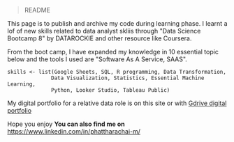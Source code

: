 > README

This page is to publish and archive my code during learning phase.
I learnt a lof of new skills related to data analyst skliis through "Data Science Bootcamp 8" by DATAROCKIE and other resource like Coursera.

From the boot camp, I have expanded my knowledge in 10 essential topic below and the tools I used are "Software As A Service, SAAS".
```{r}
skills <- list(Google Sheets, SQL, R programming, Data Transformation,
              Data Visualization, Statistics, Essential Machine Learning,
              Python, Looker Studio, Tableau Public)
```
My digital portfolio for a relative data role is on this site or with [Gdrive digital portfolio](https://drive.google.com/drive/folders/1h4PcZ_iJYxbDntkx9MJ_SPweMVr0buFi?usp=sharing)

Hope you enjoy
**You can also find me on** https://www.linkedin.com/in/phattharachai-m/
